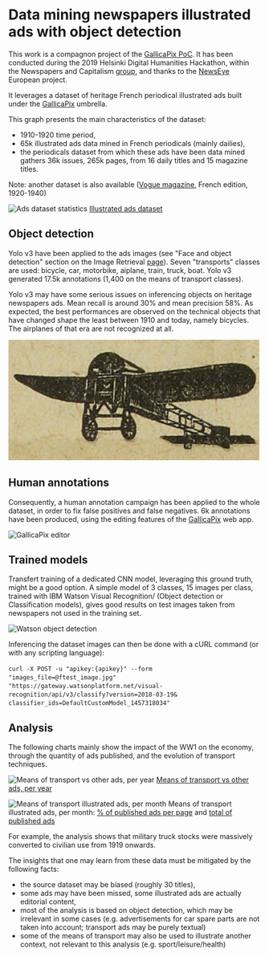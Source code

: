 # Data mining newspapers illustrated ads with object detection

This work is a compagnon project of the [GallicaPix PoC](https://gallicapix.bnf.fr/). It has been conducted during the 2019 Helsinki Digital Humanities Hackathon, within the Newspapers and Capitalism [group](https://blogs.helsinki.fi/digital-humanities-hackathon/category/newspapers-and-capitalism/), and thanks to the [NewsEye](https://www.newseye.eu/) European project.

It leverages a dataset of heritage French periodical illustrated ads built under the [GallicaPix](https://github.com/altomator/Image_Retrieval) umbrella.

This graph presents the main characteristics of the dataset:
- 1910-1920 time period,
- 65k illustrated ads data mined in French periodicals (mainly dailies), 
- the periodicals dataset from which these ads have been data mined gathers 36k issues, 265k pages, from 16 daily titles and 15 magazine titles.

Note: another dataset is also available ([Vogue magazine](https://gallica.bnf.fr/ark:/12148/cb343833568/date), French edition, 1920-1940)

![Ads dataset statistics](https://altomator.github.io/Ads-data_mining/EN_charts/ads-dataset.jpg)
[Illustrated ads dataset](https://altomator.github.io/Ads-data_mining/EN_charts/Periodical_FR_1910-1920_issues-pages-ads.htm)

## Object detection
Yolo v3 have been applied to the ads images (see "Face and object detection" section on the Image Retrieval [page](https://github.com/altomator/Image_Retrieval)). Seven "transports" classes are used: bicycle, car, motorbike, aiplane, train, truck, boat. Yolo v3 generated 17.5k annotations (1,400 on the means of transport classes).

Yolo v3 may have some serious issues on inferencing objects on heritage newspapers ads. Mean recall is around 30% and mean precision 58%. As expected, the best performances are observed on the technical objects that have changed shape the least between 1910 and today, namely bicycles. The airplanes of that era are not recognized at all.

![Airplane example](https://github.com/altomator/Ads-data_mining/blob/master/ads/airplanes/airplane4.jpg)

## Human annotations
Consequently, a human annotation campaign has been applied to the whole dataset, in order to fix false positives and false negatives. 6k annotations have been produced, using the editing features of the [GallicaPix](https://gallicapix.bnf.fr/) web app.

![GallicaPix editor](http://www.euklides.fr/blog/altomator/Image_Retrieval/Ads-data-mining/gp-edition.jpg)

## Trained models 
Transfert training of a dedicated CNN model, leveraging this ground truth, might be a good option. A simple model of 3 classes, 15 images per class, trained with IBM Watson Visual Recognition/ (Object detection or Classification models), gives good results on test images taken from newspapers not used in the training set.

![Watson object detection](http://www.euklides.fr/blog/altomator/Image_Retrieval/Ads-data-mining/watson.jpg)

Inferencing the dataset images can then be done with a cURL command (or with any scripting language):

`curl -X POST -u "apikey:{apikey}" --form "images_file=@ftest_image.jpg" "https://gateway.watsonplatform.net/visual-recognition/api/v3/classify?version=2018-03-19& classifier_ids=DefaultCustomModel_1457318034"`


## Analysis
The following charts mainly show the impact of the WW1 on the economy, through the quantity of ads published, and the evolution of transport techniques. 

![Means of transport vs other ads, per year](http://www.euklides.fr/blog/altomator/Image_Retrieval/Ads-data-mining/total-year.jpg)
[Means of transport vs other ads, per year](http://www.euklides.fr/blog/altomator/Image_Retrieval/Ads-data-mining/Periodical_FR_1910-1920_ads-year.htm)

![Means of transport illustrated ads, per month](http://www.euklides.fr/blog/altomator/Image_Retrieval/Ads-data-mining/total-month.jpg)
Means of transport illustrated ads, per month: [% of published ads per page](http://www.euklides.fr/blog/altomator/Image_Retrieval/Ads-data-mining/Periodical_FR_1910-1920_mean-ads-month.htm) and [total of published ads](http://www.euklides.fr/blog/altomator/Image_Retrieval/Ads-data-mining/Periodical_FR_1910-1920_total-ads-month.htm)

For example, the analysis shows that military truck stocks were massively converted to civilian use from 1919 onwards.

The insights that one may learn from these data must be mitigated by the following facts:
- the source dataset may be biased (roughly 30 titles),
- some ads may have been missed, some illustrated ads are actually editorial content,
- most of the analysis is based on object detection, which may be irrelevant in some cases (e.g. advertisements for car spare parts are not taken into account; transport ads may be purely textual)
- some of the means of transport may also be used to illustrate another context, not relevant to this analysis (e.g. sport/leisure/health)












 


